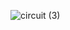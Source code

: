 
![circuit (3)](https://user-images.githubusercontent.com/68671029/205782106-ccb0c998-3993-440a-b309-1a8d23620bbf.png)

